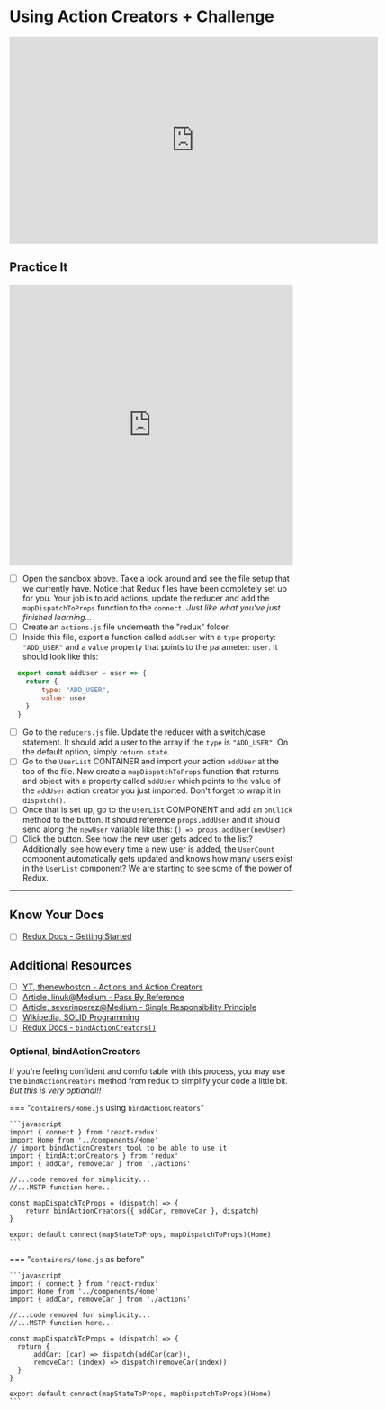# Using Action Creators + Challenge

<!-- ! Video Contents: Vimeo, Clayton@ACA - TITLE - 411.3.3.2 -->
<iframe src="https://player.vimeo.com/video/492294307?color=2565EF&byline=0&portrait=0" width="655" height="368"  frameborder="0" allow="autoplay; fullscreen" allowfullscreen></iframe>

## Practice It
<!-- ! Contents: CodeSandBox, Redux Action Practice -->
<iframe src="https://codesandbox.io/embed/autumn-sun-o9syi?fontsize=14&hidenavigation=1&theme=dark"
     style="width:100%; height:500px; border:0; border-radius: 4px; overflow:hidden;"
     title="autumn-sun-o9syi"
     allow="accelerometer; ambient-light-sensor; camera; encrypted-media; geolocation; gyroscope; hid; microphone; midi; payment; usb; vr; xr-spatial-tracking"
     sandbox="allow-forms allow-modals allow-popups allow-presentation allow-same-origin allow-scripts"
   ></iframe>

- [ ] Open the sandbox above. Take a look around and see the file setup that we currently have. Notice that Redux files have been completely set up for you. Your job is to add actions, update the reducer and add the `mapDispatchToProps` function to the `connect`. *Just like what you've just finished learning...*
- [ ] Create an `actions.js` file underneath the "redux" folder.
- [ ] Inside this file, export a function called `addUser` with a `type` property: `"ADD_USER"` and a `value` property that points to the parameter: `user`. It should look like this:

```javascript
  export const addUser = user => {
    return {
        type: "ADD_USER",
        value: user
    }
  }
```

- [ ] Go to the `reducers.js` file. Update the reducer with a switch/case statement. It should add a user to the array if the `type` is `"ADD_USER"`. On the default option, simply `return state`.
- [ ] Go to the `UserList` CONTAINER and import your action `addUser` at the top of the file. Now create a `mapDispatchToProps` function that returns and object with a property called `addUser` which points to the value of the `addUser` action creator you just imported. Don't forget to wrap it in `dispatch()`.
- [ ] Once that is set up, go to the `UserList` COMPONENT and add an `onClick` method to the button. It should reference `props.addUser` and it should send along the `newUser` variable like this: (`) => props.addUser(newUser)`
- [ ] Click the button. See how the new user gets added to the list? Additionally, see how every time a new user is added, the `UserCount` component automatically gets updated and knows how many users exist in the `UserList` component? We are starting to see some of the power of Redux.

*****

## Know Your Docs

- [ ] [Redux Docs - Getting Started](https://redux.js.org/)

## Additional Resources

- [ ] [YT, thenewboston - Actions and Action Creators](https://www.youtube.com/watch?v=_x3gitcwtAc)
- [ ] [Article, linuk@Medium - Pass By Reference](https://medium.com/@linuk/pass-by-reference-issue-i-encountered-in-javascript-c22f59f1196)
- [ ] [Article, severinperez@Medium - Single Responsibility Principle](https://medium.com/@severinperez/writing-flexible-code-with-the-single-responsibility-principle-b71c4f3f883f)
- [ ] [Wikipedia, SOLID Programming](https://en.wikipedia.org/wiki/SOLID)
- [ ] [Redux Docs - `bindActionCreators()`](https://redux.js.org/api/bindactioncreators)

### Optional, bindActionCreators

If you're feeling confident and comfortable with this process, you may use the `bindActionCreators` method from redux to simplify your code a little bit. *But this is very optional!!*

=== "`containers/Home.js` using `bindActionCreators`"

    ```javascript
    import { connect } from 'react-redux'
    import Home from '../components/Home'
    // import bindActionCreators tool to be able to use it
    import { bindActionCreators } from 'redux'
    import { addCar, removeCar } from './actions'

    //...code removed for simplicity...
    //...MSTP function here...

    const mapDispatchToProps = (dispatch) => {
        return bindActionCreators({ addCar, removeCar }, dispatch)
    }

    export default connect(mapStateToProps, mapDispatchToProps)(Home)
    ```

=== "`containers/Home.js` as before"

    ```javascript
    import { connect } from 'react-redux'
    import Home from '../components/Home'
    import { addCar, removeCar } from './actions'

    //...code removed for simplicity...
    //...MSTP function here...

    const mapDispatchToProps = (dispatch) => {
      return {
          addCar: (car) => dispatch(addCar(car)),
          removeCar: (index) => dispatch(removeCar(index))
      }
    }

    export default connect(mapStateToProps, mapDispatchToProps)(Home)
    ```
